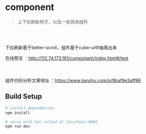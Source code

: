 # component
>上下拉刷新例子，以及一些其他组件

<br>
<br>

下拉刷新基于better-scroll，组件基于cube-ui中抽离出来<br>


在线预览 ：http://112.74.173.191/component/index.html#/test <br><br>
<br>
<br>
组件代码分析文章地址 ：https://www.jianshu.com/p/9baf9e3aff96





## Build Setup



``` bash
# install dependencies
npm install

# serve with hot reload at localhost:8080
npm run dev



